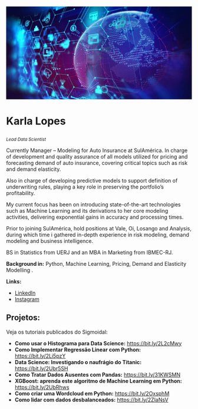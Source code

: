 <p align="center">
  <img src="https://github.com/KarlaLopes/karla_lopes_ds/blob/master/foto_data_science2.jpg" >
</p>

# Karla Lopes
<sub>*Lead Data Scientist* </sub>

Currently Manager – Modeling for Auto Insurance at SulAmérica. In charge of development and quality assurance of all models utilized for pricing and forecasting demand of auto insurance, covering critical topics such as risk and demand elasticity.

Also in charge of developing predictive models to support definition of underwriting rules, playing a key role in preserving the portfolio’s profitability. 

My current focus has been on introducing state-of-the-art technologies such as Machine Learning and its derivations to her core modeling activities, delivering exponential gains in accuracy and processing times.

Prior to joining SulAmérica, hold positions at Vale, Oi, Losango and Analysis, during which time i gathered in-depth experience in risk modeling, demand modeling and business intelligence.

BS in Statistics from UERJ and an MBA in Marketing from IBMEC-RJ.

**Background in:** Python, Machine Learning, Pricing, Demand and Elasticity Modelling .

**Links:**
* [LinkedIn](https://www.linkedin.com/in/karla-lopes-2627b541)
* [Instagram](https://www.instagram.com/klopes_20)


## Projetos:
Veja os tutoriais publicados do Sigmoidal:

* **Como usar o Histograma para Data Science:** https://bit.ly/2L2cMwy
* **Como Implementar Regressão Linear com Python:** https://bit.ly/2Li5pzY
* **Data Science: Investigando o naufrágio do Titanic:** https://bit.ly/2Ubr5SH
* **Como Tratar Dados Ausentes com Pandas:** https://bit.ly/31KWSMN
* **XGBoost: aprenda este algoritmo de Machine Learning em Python:** https://bit.ly/2UbRhws
* **Como criar uma Wordcloud em Python:** https://bit.ly/2OxsphM
* **Como lidar com dados desbalanceados:** https://bit.ly/2ZlaNsV
